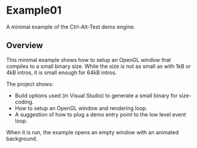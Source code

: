 # Example01

A minimal example of the Ctrl-Alt-Test demo engine.

## Overview

This minimal example shows how to setup an OpenGL window that compiles
to a small binary size. While the size is not as small as with 1kB or
4kB intros, it is small enough for 64kB intros.

The project shows:
- Build options used (in Visual Studio) to generate a small binary for
  size-coding.
- How to setup an OpenGL window and rendering loop.
- A suggestion of how to plug a demo entry point to the low level event
  loop.

When it is run, the example opens an empty window with an animated
background.
